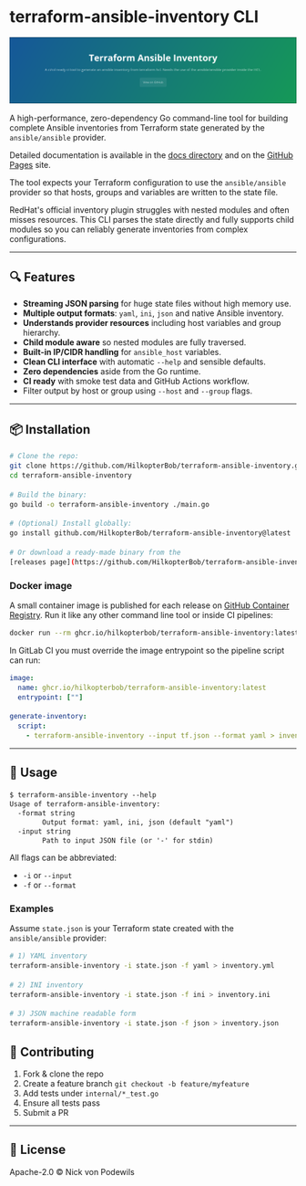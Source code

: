 # terraform-ansible-inventory CLI

<p align="center">

<img style="max-width:100%;" src="banner.png" alt="terraform-ansible-inventory logo containing the repository description. If you are using a screen reader: feel hugged 🤗">

</p>


A high-performance, zero-dependency Go command-line tool for building complete Ansible inventories from Terraform state generated by the `ansible/ansible` provider.

Detailed documentation is available in the [docs directory](docs/) and on the [GitHub Pages](https://hilkopterbob.github.io/terraform-ansible-inventory/) site.

The tool expects your Terraform configuration to use the `ansible/ansible` provider so that hosts, groups and variables are written to the state file.

RedHat's official inventory plugin struggles with nested modules and often misses resources. This CLI parses the state directly and fully supports child modules so you can reliably generate inventories from complex configurations.

---

## 🔍 Features

- **Streaming JSON parsing** for huge state files without high memory use.
- **Multiple output formats**: `yaml`, `ini`, `json` and native Ansible inventory.
- **Understands provider resources** including host variables and group hierarchy.
- **Child module aware** so nested modules are fully traversed.
- **Built-in IP/CIDR handling** for `ansible_host` variables.
- **Clean CLI interface** with automatic `--help` and sensible defaults.
- **Zero dependencies** aside from the Go runtime.
- **CI ready** with smoke test data and GitHub Actions workflow.
- Filter output by host or group using `--host` and `--group` flags.

---

## 📦 Installation

```bash
# Clone the repo:
git clone https://github.com/HilkopterBob/terraform-ansible-inventory.git
cd terraform-ansible-inventory

# Build the binary:
go build -o terraform-ansible-inventory ./main.go

# (Optional) Install globally:
go install github.com/HilkopterBob/terraform-ansible-inventory@latest

# Or download a ready-made binary from the
[releases page](https://github.com/HilkopterBob/terraform-ansible-inventory/releases).
```

### Docker image

A small container image is published for each release on
[GitHub Container Registry](https://ghcr.io).
Run it like any other command line tool or inside CI pipelines:

```bash
docker run --rm ghcr.io/hilkopterbob/terraform-ansible-inventory:latest --help
```

In GitLab CI you must override the image entrypoint so the pipeline script can
run:

```yaml
image:
  name: ghcr.io/hilkopterbob/terraform-ansible-inventory:latest
  entrypoint: [""]

generate-inventory:
  script:
    - terraform-ansible-inventory --input tf.json --format yaml > inventory.yaml
```

---

## 🚀 Usage

```
$ terraform-ansible-inventory --help
Usage of terraform-ansible-inventory:
  -format string
        Output format: yaml, ini, json (default "yaml")
  -input string
        Path to input JSON file (or '-' for stdin)
```

All flags can be abbreviated:

- `-i` or `--input`
- `-f` or `--format`

### Examples

Assume `state.json` is your Terraform state created with the `ansible/ansible` provider:

```bash
# 1) YAML inventory
terraform-ansible-inventory -i state.json -f yaml > inventory.yml

# 2) INI inventory
terraform-ansible-inventory -i state.json -f ini > inventory.ini

# 3) JSON machine readable form
terraform-ansible-inventory -i state.json -f json > inventory.json
```


## 🔧 Contributing

1. Fork & clone the repo
2. Create a feature branch `git checkout -b feature/myfeature`
3. Add tests under `internal/*_test.go`
4. Ensure all tests pass
5. Submit a PR

---

## 📄 License

Apache-2.0 © Nick von Podewils

